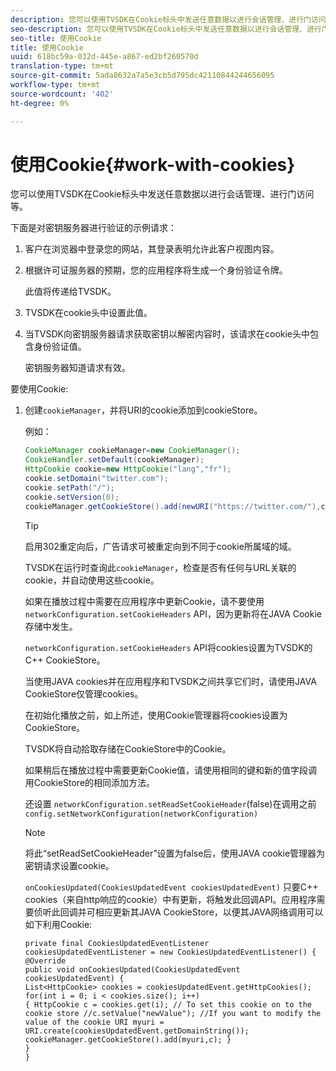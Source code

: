```yaml
---
description: 您可以使用TVSDK在Cookie标头中发送任意数据以进行会话管理、进行门访问等。
seo-description: 您可以使用TVSDK在Cookie标头中发送任意数据以进行会话管理、进行门访问等。
seo-title: 使用Cookie
title: 使用Cookie
uuid: 618bc59a-032d-445e-a867-ed2bf260570d
translation-type: tm+mt
source-git-commit: 5ada8632a7a5e3cb5d795dc42110844244656095
workflow-type: tm+mt
source-wordcount: '402'
ht-degree: 0%

---
```



# 使用Cookie{#work-with-cookies}

您可以使用TVSDK在Cookie标头中发送任意数据以进行会话管理、进行门访问等。

下面是对密钥服务器进行验证的示例请求：

1. 客户在浏览器中登录您的网站，其登录表明允许此客户视图内容。
1. 根据许可证服务器的预期，您的应用程序将生成一个身份验证令牌。

   此值将传递给TVSDK。
1. TVSDK在cookie头中设置此值。
1. 当TVSDK向密钥服务器请求获取密钥以解密内容时，该请求在cookie头中包含身份验证值。

   密钥服务器知道请求有效。

要使用Cookie:

1. 创建`cookieManager`，并将URI的cookie添加到cookieStore。

   例如：

   ```java
   CookieManager cookieManager=new CookieManager(); 
   CookieHandler.setDefault(cookieManager);  
   HttpCookie cookie=new HttpCookie("lang","fr"); 
   cookie.setDomain("twitter.com");  
   cookie.setPath("/"); 
   cookie.setVersion(0); 
   cookieManager.getCookieStore().add(newURI("https://twitter.com/"),cookie);
   ```

   >[!TIP]
   >
   >启用302重定向后，广告请求可被重定向到不同于cookie所属域的域。

   TVSDK在运行时查询此`cookieManager`，检查是否有任何与URL关联的cookie，并自动使用这些cookie。

   如果在播放过程中需要在应用程序中更新Cookie，请不要使用`networkConfiguration.setCookieHeaders` API，因为更新将在JAVA Cookie存储中发生。

   `networkConfiguration.setCookieHeaders` API将cookies设置为TVSDK的C++ CookieStore。

   当使用JAVA cookies并在应用程序和TVSDK之间共享它们时，请使用JAVA CookieStore仅管理cookies。

   在初始化播放之前，如上所述，使用Cookie管理器将cookies设置为CookieStore。

   TVSDK将自动拾取存储在CookieStore中的Cookie。

   如果稍后在播放过程中需要更新Cookie值，请使用相同的键和新的值字段调用CookieStore的相同添加方法。

   还设置
   `networkConfiguration.setReadSetCookieHeader`(false)在调用之前
   `config.setNetworkConfiguration(networkConfiguration)`

   >[!NOTE]
   >
   >将此“setReadSetCookieHeader”设置为false后，使用JAVA cookie管理器为密钥请求设置cookie。

   `onCookiesUpdated(CookiesUpdatedEvent cookiesUpdatedEvent)`
只要C++ cookies（来自http响应的cookie）中有更新，将触发此回调API。应用程序需要侦听此回调并可相应更新其JAVA CookieStore，以便其JAVA网络调用可以如下利用Cookie:

   ```
   private final CookiesUpdatedEventListener cookiesUpdatedEventListener = new CookiesUpdatedEventListener() {
   @Override
   public void onCookiesUpdated(CookiesUpdatedEvent cookiesUpdatedEvent) {
   List<HttpCookie> cookies = cookiesUpdatedEvent.getHttpCookies();
   for(int i = 0; i < cookies.size(); i++)
   { HttpCookie c = cookies.get(i); // To set this cookie on to the cookie store //c.setValue("newValue"); //If you want to modify the value of the cookie URI myuri = URI.create(cookiesUpdatedEvent.getDomainString()); cookieManager.getCookieStore().add(myuri,c); }
   }
   }
   ```
